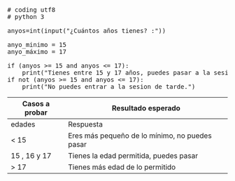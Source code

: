 <pre>
    
# coding utf8
# python 3

anyos=int(input("¿Cuántos años tienes? :"))

anyo_minimo = 15
anyo_máximo = 17

if (anyos >= 15 and anyos <= 17):
    print("Tienes entre 15 y 17 años, puedes pasar a la sesión de tarde")
if not (anyos >= 15 and anyos <= 17):
    print("No puedes entrar a la sesion de tarde.")
</pre>


| Casos a probar | Resultado esperado |
| -------------- | ------------------ |
| edades | Respuesta |
| < 15| Eres más pequeño de lo mínimo, no puedes pasar |
| 15 , 16 y 17  | Tienes la edad permitida, puedes pasar |
| > 17  | Tienes más edad de lo permitido |
